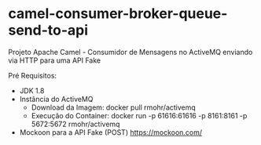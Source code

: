 # camel-consumer-broker-queue-send-to-api
Projeto Apache Camel - Consumidor de Mensagens no ActiveMQ enviando via HTTP para uma API Fake

Pré Requisitos:

- JDK 1.8
- Instância do ActiveMQ
  - Download da Imagem: docker pull rmohr/activemq
  - Execução do Container: docker run -p 61616:61616 -p 8161:8161 -p 5672:5672 rmohr/activemq
- Mockoon para a API Fake (POST) https://mockoon.com/


